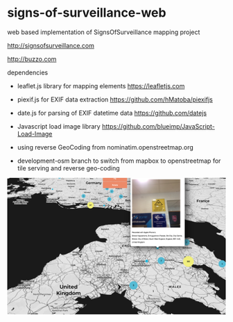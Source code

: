 # signs-of-surveillance-web
web based implementation of SignsOfSurveillance mapping project

http://signsofsurveillance.com

http://buzzo.com

dependencies

 * leaflet.js library for mapping elements https://leafletjs.com
 * piexif.js for EXIF data extraction https://github.com/hMatoba/piexifjs
 * date.js for parsing of EXIF datetime data https://github.com/datejs
 * Javascript load image library https://github.com/blueimp/JavaScript-Load-Image
 * using reverse GeoCoding from nominatim.openstreetmap.org

* development-osm branch to switch from mapbox to openstreetmap for tile serving and reverse geo-coding

![screenshot](screenshot.png)
